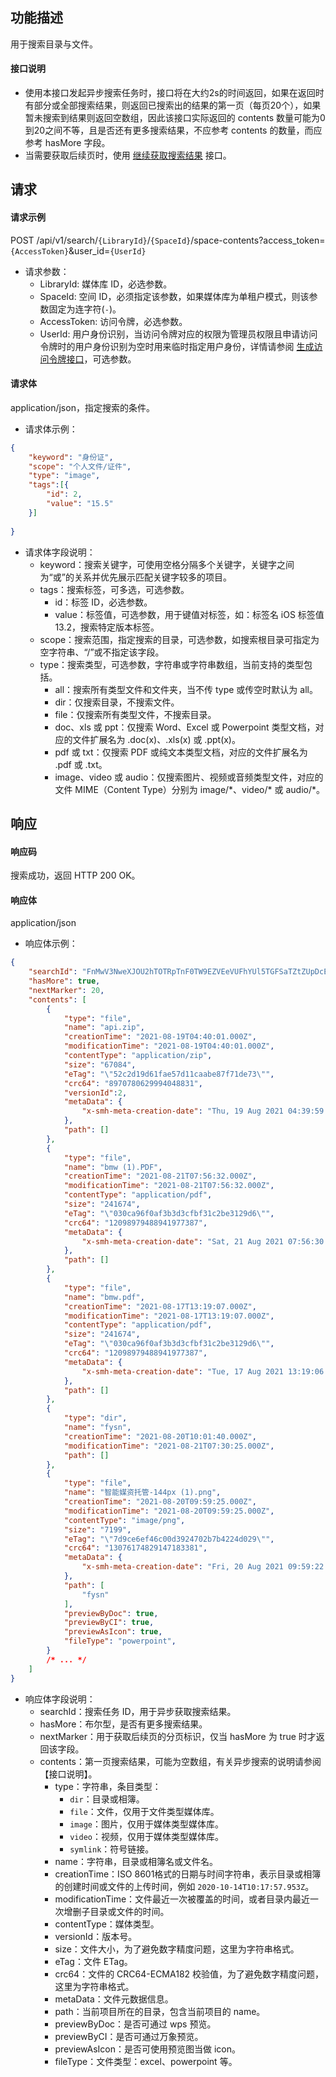 ## 功能描述

用于搜索目录与文件。

#### 接口说明

- 使用本接口发起异步搜索任务时，接口将在大约2s的时间返回，如果在返回时有部分或全部搜索结果，则返回已搜索出的结果的第一页（每页20个），如果暂未搜索到结果则返回空数组，因此该接口实际返回的 contents 数量可能为0到20之间不等，且是否还有更多搜索结果，不应参考 contents 的数量，而应参考 hasMore 字段。
- 当需要获取后续页时，使用 [继续获取搜索结果](https://cloud.tencent.com/document/product/1339/71108) 接口。

## 请求

#### 请求示例  

POST /api/v1/search/`{LibraryId}`/`{SpaceId}`/space-contents?access_token=`{AccessToken}`&user_id=`{UserId}`

- 请求参数：
    - LibraryId: 媒体库 ID，必选参数。
    - SpaceId: 空间 ID，必须指定该参数，如果媒体库为单租户模式，则该参数固定为连字符(`-`)。
    - AccessToken: 访问令牌，必选参数。
    - UserId: 用户身份识别，当访问令牌对应的权限为管理员权限且申请访问令牌时的用户身份识别为空时用来临时指定用户身份，详情请参阅 [生成访问令牌接口](https://cloud.tencent.com/document/product/1339/71159)，可选参数。

#### 请求体

application/json，指定搜索的条件。

- 请求体示例：
```json
{
    "keyword": "身份证",
    "scope": "个人文件/证件",
    "type": "image",
    "tags":[{
        "id": 2,
        "value": "15.5"
    }]
    
}
```
- 请求体字段说明：
    - keyword：搜索关键字，可使用空格分隔多个关键字，关键字之间为“或”的关系并优先展示匹配关键字较多的项目。
    - tags：搜索标签，可多选，可选参数。
      - id：标签 ID，必选参数。
      - value：标签值，可选参数，用于键值对标签，如：标签名 iOS 标签值 13.2，搜索特定版本标签。
    - scope：搜索范围，指定搜索的目录，可选参数，如搜索根目录可指定为空字符串、“/”或不指定该字段。
    - type：搜索类型，可选参数，字符串或字符串数组，当前支持的类型包括。
        - all：搜索所有类型文件和文件夹，当不传 type 或传空时默认为 all。
        - dir：仅搜索目录，不搜索文件。
        - file：仅搜索所有类型文件，不搜索目录。
        - doc、xls 或 ppt：仅搜索 Word、Excel 或 Powerpoint 类型文档，对应的文件扩展名为 .doc(x)、.xls(x) 或 .ppt(x)。
        - pdf 或 txt：仅搜索 PDF 或纯文本类型文档，对应的文件扩展名为 .pdf 或 .txt。
        - image、video 或 audio：仅搜索图片、视频或音频类型文件，对应的文件 MIME（Content Type）分别为 image/\*、video/\* 或 audio/\*。

## 响应

#### 响应码

搜索成功，返回 HTTP 200 OK。

#### 响应体

application/json

- 响应体示例：

```json
{
    "searchId": "FnMwV3NweXJOU2hTOTRpTnF0TW9EZVEeVUFhYUl5TGFSaTZtZUpDcEpUcEtxdzo3NjQ3NjU1",
    "hasMore": true,
    "nextMarker": 20,
    "contents": [
        {
            "type": "file",
            "name": "api.zip",
            "creationTime": "2021-08-19T04:40:01.000Z",
            "modificationTime": "2021-08-19T04:40:01.000Z",
            "contentType": "application/zip",
            "size": "67084",
            "eTag": "\"52c2d19d61fae57d11caabe87f71de73\"",
            "crc64": "8970780629994048831",
            "versionId":2,
            "metaData": {
                "x-smh-meta-creation-date": "Thu, 19 Aug 2021 04:39:59 GMT"
            },
            "path": []
        },
        {
            "type": "file",
            "name": "bmw (1).PDF",
            "creationTime": "2021-08-21T07:56:32.000Z",
            "modificationTime": "2021-08-21T07:56:32.000Z",
            "contentType": "application/pdf",
            "size": "241674",
            "eTag": "\"030ca96f0af3b3d3cfbf31c2be3129d6\"",
            "crc64": "12098979488941977387",
            "metaData": {
                "x-smh-meta-creation-date": "Sat, 21 Aug 2021 07:56:30 GMT"
            },
            "path": []
        },
        {
            "type": "file",
            "name": "bmw.pdf",
            "creationTime": "2021-08-17T13:19:07.000Z",
            "modificationTime": "2021-08-17T13:19:07.000Z",
            "contentType": "application/pdf",
            "size": "241674",
            "eTag": "\"030ca96f0af3b3d3cfbf31c2be3129d6\"",
            "crc64": "12098979488941977387",
            "metaData": {
                "x-smh-meta-creation-date": "Tue, 17 Aug 2021 13:19:06 GMT"
            },
            "path": []
        },
        {
            "type": "dir",
            "name": "fysn",
            "creationTime": "2021-08-20T10:01:40.000Z",
            "modificationTime": "2021-08-21T07:30:25.000Z",
            "path": []
        },
        {
            "type": "file",
            "name": "智能媒资托管-144px (1).png",
            "creationTime": "2021-08-20T09:59:25.000Z",
            "modificationTime": "2021-08-20T09:59:25.000Z",
            "contentType": "image/png",
            "size": "7199",
            "eTag": "\"7d9ce6ef46c00d3924702b7b4224d029\"",
            "crc64": "13076174829147183381",
            "metaData": {
                "x-smh-meta-creation-date": "Fri, 20 Aug 2021 09:59:22 GMT"
            },
            "path": [
                "fysn"
            ],
            "previewByDoc": true,
            "previewByCI": true,
            "previewAsIcon": true,
            "fileType": "powerpoint",
        }
        /* ... */
    ]
}
```

- 响应体字段说明：
    - searchId：搜索任务 ID，用于异步获取搜索结果。
    - hasMore：布尔型，是否有更多搜索结果。
    - nextMarker：用于获取后续页的分页标识，仅当 hasMore 为 true 时才返回该字段。
    - contents：第一页搜索结果，可能为空数组，有关异步搜索的说明请参阅【接口说明】。
        - type：字符串，条目类型：
            - `dir`：目录或相簿。
            - `file`：文件，仅用于文件类型媒体库。
            - `image`：图片，仅用于媒体类型媒体库。
            - `video`：视频，仅用于媒体类型媒体库。
            - `symlink`：符号链接。
        - name：字符串，目录或相簿名或文件名。
        - creationTime：ISO 8601格式的日期与时间字符串，表示目录或相簿的创建时间或文件的上传时间，例如 `2020-10-14T10:17:57.953Z`。
        - modificationTime：文件最近一次被覆盖的时间，或者目录内最近一次增删子目录或文件的时间。
        - contentType：媒体类型。
        - versionId：版本号。
        - size：文件大小，为了避免数字精度问题，这里为字符串格式。
        - eTag：文件 ETag。
        - crc64：文件的 CRC64-ECMA182 校验值，为了避免数字精度问题，这里为字符串格式。
        - metaData：文件元数据信息。
        - path：当前项目所在的目录，包含当前项目的 name。
        - previewByDoc：是否可通过 wps 预览。
        - previewByCI：是否可通过万象预览。
        - previewAsIcon：是否可使用预览图当做 icon。
        - fileType：文件类型：excel、powerpoint 等。
